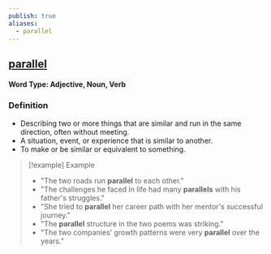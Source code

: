 ```yaml
---
publish: true
aliases:
  - parallel
---
```


## [parallel](https://dictionary.cambridge.org/dictionary/english/parallel)
#### Word Type: Adjective, Noun, Verb

### Definition
- Describing two or more things that are similar and run in the same direction, often without meeting.
- A situation, event, or experience that is similar to another.
- To make or be similar or equivalent to something.

> [!example] Example
> 
> - "The two roads run **parallel** to each other."
> - "The challenges he faced in life had many **parallels** with his father's struggles."
> - "She tried to **parallel** her career path with her mentor's successful journey."
> - "The **parallel** structure in the two poems was striking."
> - "The two companies’ growth patterns were very **parallel** over the years."